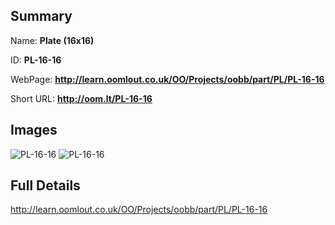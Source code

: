

## Summary
 
Name: __Plate (16x16)__

ID: __PL-16-16__

WebPage: __http://learn.oomlout.co.uk/OO/Projects/oobb/part/PL/PL-16-16__

Short URL: __http://oom.lt/PL-16-16__


## Images
![PL-16-16](http://oomlout.com/oobb-gen/parts/PL/PL-16-16/PL-16-16_01_420.jpg)
![PL-16-16](http://oomlout.com/oobb-gen/parts/PL/PL-16-16/PL-16-16_420.png)




## Full Details

 http://learn.oomlout.co.uk/OO/Projects/oobb/part/PL/PL-16-16

